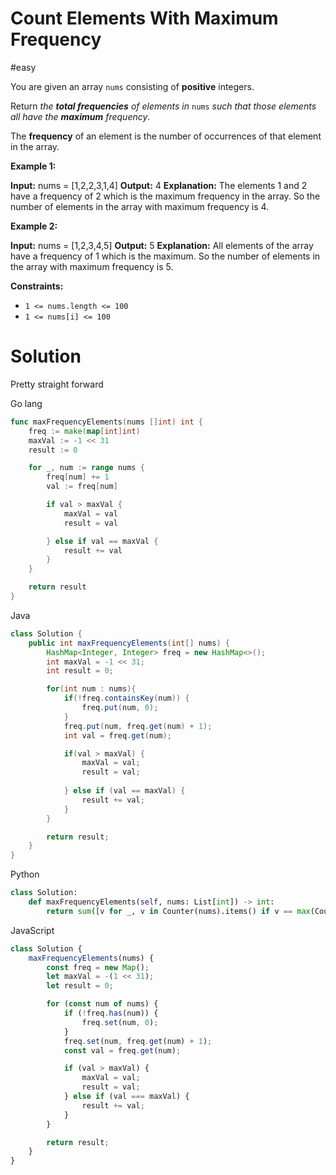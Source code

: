 # Count Elements With Maximum Frequency

#easy 

You are given an array `nums` consisting of **positive** integers.

Return _the **total frequencies** of elements in_ `nums` _such that those elements all have the **maximum** frequency_.

The **frequency** of an element is the number of occurrences of that element in the array.

**Example 1:**

**Input:** nums = [1,2,2,3,1,4]
**Output:** 4
**Explanation:** The elements 1 and 2 have a frequency of 2 which is the maximum frequency in the array.
So the number of elements in the array with maximum frequency is 4.

**Example 2:**

**Input:** nums = [1,2,3,4,5]
**Output:** 5
**Explanation:** All elements of the array have a frequency of 1 which is the maximum.
So the number of elements in the array with maximum frequency is 5.

**Constraints:**

- `1 <= nums.length <= 100`
- `1 <= nums[i] <= 100`

# Solution
Pretty straight forward 

Go lang
```go
func maxFrequencyElements(nums []int) int {
    freq := make(map[int]int)
    maxVal := -1 << 31
    result := 0

    for _, num := range nums {
        freq[num] += 1
        val := freq[num]

        if val > maxVal {
            maxVal = val
            result = val

        } else if val == maxVal {
            result += val
        }
    }

    return result
}
```

Java
```java
class Solution {
    public int maxFrequencyElements(int[] nums) {
        HashMap<Integer, Integer> freq = new HashMap<>();
        int maxVal = -1 << 31;
        int result = 0;

        for(int num : nums){
            if(!freq.containsKey(num)) {
                freq.put(num, 0);
            }
            freq.put(num, freq.get(num) + 1);
            int val = freq.get(num);

            if(val > maxVal) {
                maxVal = val;
                result = val;
            
            } else if (val == maxVal) {
                result += val;
            }
        }

        return result;
    }
}
```

Python
```python
class Solution:
    def maxFrequencyElements(self, nums: List[int]) -> int:
        return sum([v for _, v in Counter(nums).items() if v == max(Counter(nums).values())])
```

JavaScript
```javascript
class Solution {
    maxFrequencyElements(nums) {
        const freq = new Map();
        let maxVal = -(1 << 31);
        let result = 0;

        for (const num of nums) {
            if (!freq.has(num)) {
                freq.set(num, 0);
            }
            freq.set(num, freq.get(num) + 1);
            const val = freq.get(num);

            if (val > maxVal) {
                maxVal = val;
                result = val;
            } else if (val === maxVal) {
                result += val;
            }
        }

        return result;
    }
}
```
